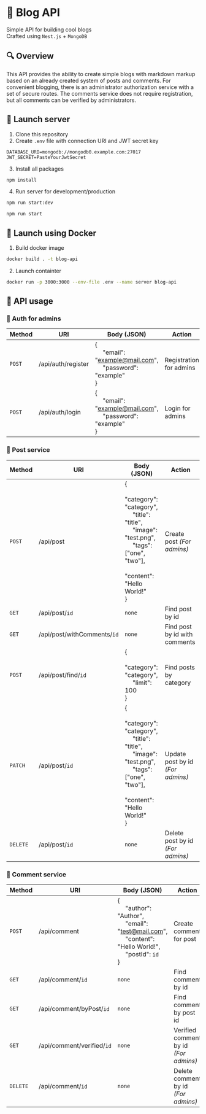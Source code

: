 # :newspaper: Blog API

Simple API for building cool blogs <br>
Crafted using `Nest.js` + `MongoDB`

## :mag: Overview

This API provides the ability to create simple blogs with markdown markup based on an already created system of posts and comments. For convenient blogging, there is an administrator authorization service with a set of secure routes. The comments service does not require registration, but all comments can be verified by administrators.

## :rocket: Launch server

1. Clone this repository
2. Create `.env` file with connection URI and JWT secret key

```
DATABASE_URI=mongodb://mongodb0.example.com:27017
JWT_SECRET=PasteYourJwtSecret
```

3. Install all packages

```sh
npm install
```

4. Run server for development/production

```sh
npm run start:dev
```

```sh
npm run start
```

## :whale: Launch using Docker

1. Build docker image

```sh
docker build . -t blog-api
```

2. Launch containter

```sh
docker run -p 3000:3000 --env-file .env --name server blog-api
```

## :page_facing_up: API usage

### :closed_lock_with_key: Auth for admins

| Method | URI                | Body (JSON)                                                                      | Action                  |
| ------ | ------------------ | -------------------------------------------------------------------------------- | ----------------------- |
| `POST` | /api/auth/register | {<br> &emsp; "email": "example@mail.com",<br> &emsp; "password": "example" <br>} | Registration for admins |
| `POST` | /api/auth/login    | {<br> &emsp; "email": "example@mail.com",<br> &emsp; "password": "example" <br>} | Login for admins        |

### :postbox: Post service

| Method   | URI                         | Body (JSON)                                                                                                                                                                      | Action                           |
| -------- | --------------------------- | -------------------------------------------------------------------------------------------------------------------------------------------------------------------------------- | -------------------------------- |
| `POST`   | /api/post                   | {<br>&emsp; "category": "category",<br> &emsp; "title": "title", <br> &emsp; "image": "test.png", <br> &emsp; "tags": ["one", "two"], <br> &emsp; "content": "Hello World!"<br>} | Create post _(For admins)_       |
| `GET`    | /api/post/`id`              | `none`                                                                                                                                                                           | Find post by id                  |
| `GET`    | /api/post/withComments/`id` | `none`                                                                                                                                                                           | Find post by id with comments    |
| `POST`   | /api/post/find/`id`         | {<br> &emsp; "category": "category",<br> &emsp; "limit": 100 <br>}                                                                                                               | Find posts by category           |
| `PATCH`  | /api/post/`id`              | {<br>&emsp; "category": "category",<br> &emsp; "title": "title", <br> &emsp; "image": "test.png", <br> &emsp; "tags": ["one", "two"], <br> &emsp; "content": "Hello World!"<br>} | Update post by id _(For admins)_ |
| `DELETE` | /api/post/`id`              | `none`                                                                                                                                                                           | Delete post by id _(For admins)_ |

### :microphone: Comment service

| Method   | URI                        | Body (JSON)                                                                                                                                | Action                                |
| -------- | -------------------------- | ------------------------------------------------------------------------------------------------------------------------------------------ | ------------------------------------- |
| `POST`   | /api/comment               | {<br>&emsp; "author": "Author",<br> &emsp; "email": "test@mail.com",<br> &emsp; "content": "Hello World!",<br> &emsp; "postId": `id` <br>} | Create comment for post               |
| `GET`    | /api/comment/`id`          | `none`                                                                                                                                     | Find comment by id                    |
| `GET`    | /api/comment/byPost/`id`   | `none`                                                                                                                                     | Find comment by post id               |
| `GET`    | /api/comment/verified/`id` | `none`                                                                                                                                     | Verified comment by id _(For admins)_ |
| `DELETE` | /api/comment/`id`          | `none`                                                                                                                                     | Delete comment by id _(For admins)_   |
